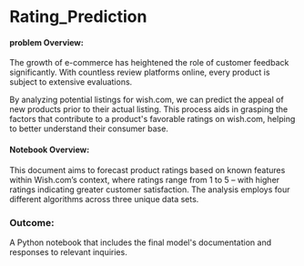 # Rating_Prediction

#### problem Overview:
The growth of e-commerce has heightened the role of customer feedback significantly. With countless review platforms online, every product is subject to extensive evaluations.

By analyzing potential listings for wish.com, we can predict the appeal of new products prior to their actual listing. This process aids in grasping the factors that contribute to a product's favorable ratings on wish.com, helping to better understand their consumer base.

#### Notebook Overview:
This document aims to forecast product ratings based on known features within Wish.com’s context, where ratings range from 1 to 5 – with higher ratings indicating greater customer satisfaction. The analysis employs four different algorithms across three unique data sets.

### Outcome:
A Python notebook that includes the final model's documentation and responses to relevant inquiries.
